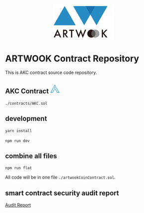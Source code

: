 <p align="center">
  <a href="https://artwook.com">
    <img alt="artwook" src="./assets/artwookLogo.png" width="200">
  </a>
</p>



# ARTWOOK Contract Repository
This is AKC contract source code repository.

## AKC Contract <img alt="AKC" src="./assets/akc@128.png" width="30">
```
./contracts/AKC.sol
```

## development
```
yarn install

npm run dev
```

## combine all files
```
npm run flat
```
All code will be in one file ```./artwookCoinContract.sol```.

## smart contract security audit report
[Audit Report](./AKC_smart_contract_security_audit_report.pdf)
